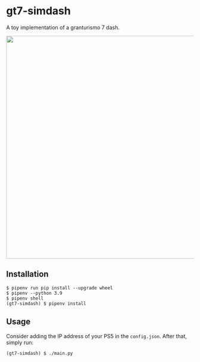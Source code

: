 # gt7-simdash
A toy implementation of a granturismo 7 dash.

<img width=600px src="https://raw.githubusercontent.com/chrshdl/gt7-simdash/master/example.png" />

Installation
-----
```
$ pipenv run pip install --upgrade wheel
$ pipenv --python 3.9
$ pipenv shell
(gt7-simdash) $ pipenv install
```
Usage
-----
Consider adding the IP address of your PS5 in the `config.json`. After that, simply run: 
```
(gt7-simdash) $ ./main.py
```
